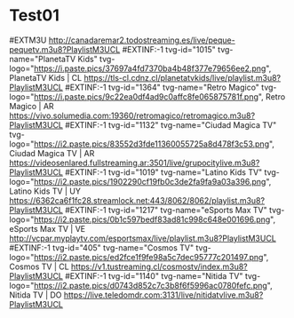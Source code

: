 # Test01
#EXTM3U 
http://canadaremar2.todostreaming.es/live/peque-pequetv.m3u8?PlaylistM3UCL
#EXTINF:-1 tvg-id="1015" tvg-name="PlanetaTV Kids" tvg-logo="https://i.paste.pics/37697a4fd7370ba4b48f377e79656ee2.png", PlanetaTV Kids | CL
https://tls-cl.cdnz.cl/planetatvkids/live/playlist.m3u8?PlaylistM3UCL
#EXTINF:-1 tvg-id="1364" tvg-name="Retro Magico" tvg-logo="https://i.paste.pics/9c22ea0df4ad9c0affc8fe065875781f.png", Retro Magico | AR
https://vivo.solumedia.com:19360/retromagico/retromagico.m3u8?PlaylistM3UCL
#EXTINF:-1 tvg-id="1132" tvg-name="Ciudad Magica TV" tvg-logo="https://i2.paste.pics/83552d3fde11360055725a8d478f3c53.png", Ciudad Magica TV | AR
https://videosenlared.fullstreaming.ar:3501/live/grupocitylive.m3u8?PlaylistM3UCL
#EXTINF:-1 tvg-id="1019" tvg-name="Latino Kids TV" tvg-logo="https://i2.paste.pics/1902290cf19fb0c3de2fa9fa9a03a396.png", Latino Kids TV | UY
https://6362ca6f1fc28.streamlock.net:443/8062/8062/playlist.m3u8?PlaylistM3UCL
#EXTINF:-1 tvg-id="1217" tvg-name="eSports Max TV" tvg-logo="https://i2.paste.pics/0b1c597bedf83ad81c998c648e001696.png", eSports Max TV | VE
http://vcpar.myplaytv.com/esportsmax/live/playlist.m3u8?PlaylistM3UCL
#EXTINF:-1 tvg-id="405" tvg-name="Cosmos TV" tvg-logo="https://i2.paste.pics/ed2fce1f9fe98a5c7dec95777c201497.png", Cosmos TV | CL
https://v1.tustreaming.cl/cosmostv/index.m3u8?PlaylistM3UCL
#EXTINF:-1 tvg-id="1140" tvg-name="Nitida TV" tvg-logo="https://i2.paste.pics/d0743d852c7c3b8f6f5996ac0780fefc.png", Nitida TV | DO
https://live.teledomdr.com:3131/live/nitidatvlive.m3u8?PlaylistM3UCL
